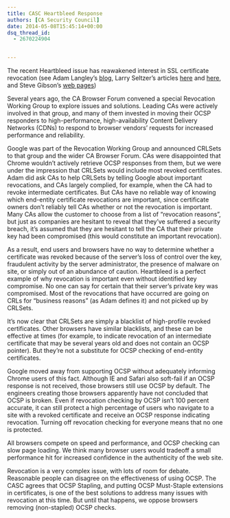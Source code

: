 ```yaml
---
title: CASC Heartbleed Response
authors: [CA Security Council]
date: 2014-05-08T15:45:14+00:00
dsq_thread_id:
  - 2670224904


---
```

The recent Heartbleed issue has reawakened interest in SSL certificate revocation (see Adam Langley&rsquo;s [blog][1], Larry Seltzer&rsquo;s articles [here][2] and [here][3], and Steve Gibson&rsquo;s [web pages][4])

Several years ago, the CA Browser Forum convened a special Revocation Working Group to explore issues and solutions. Leading CAs were actively involved in that group, and many of them invested in moving their OCSP responders to high-performance, high-availability Content Delivery Networks (CDNs) to respond to browser vendors&rsquo; requests for increased performance and reliability. 

Google was part of the Revocation Working Group and announced CRLSets to that group and the wider CA Browser Forum. CAs were disappointed that Chrome wouldn&rsquo;t actively retrieve OCSP responses from them, but we were under the impression that CRLSets would include most revoked certificates. Adam did ask CAs to help CRLSets by telling Google about important revocations, and CAs largely complied, for example, when the CA had to revoke intermediate certificates. But CAs have no reliable way of knowing which end-entity certificate revocations are important, since certificate owners don&rsquo;t reliably tell CAs whether or not the revocation is important. Many CAs allow the customer to choose from a list of &ldquo;revocation reasons&rdquo;, but just as companies are hesitant to reveal that they&rsquo;ve suffered a security breach, it&rsquo;s assumed that they are hesitant to tell the CA that their private key had been compromised (this would constitute an important revocation). 

As a result, end users and browsers have no way to determine whether a certificate was revoked because of the server&rsquo;s loss of control over the key, fraudulent activity by the server administrator, the presence of malware on site, or simply out of an abundance of caution. Heartbleed is a perfect example of why revocation is important even without identified key compromise. No one can say for certain that their server&rsquo;s private key was compromised. Most of the revocations that have occurred are going on CRLs for &ldquo;business reasons&rdquo; (as Adam defines it) and not picked up by CRLSets. 

It&rsquo;s now clear that CRLSets are simply a blacklist of high-profile revoked certificates. Other browsers have similar blacklists, and these can be effective at times (for example, to indicate revocation of an intermediate certificate that may be several years old and does not contain an OCSP pointer). But they&rsquo;re not a substitute for OCSP checking of end-entity certificates.

Google moved away from supporting OCSP without adequately informing Chrome users of this fact. Although IE and Safari also soft-fail if an OCSP response is not received, those browsers still use OCSP by default. The engineers creating those browsers apparently have not concluded that OCSP is broken. Even if revocation checking by OCSP isn&rsquo;t 100 percent accurate, it can still protect a high percentage of users who navigate to a site with a revoked certificate and receive an OCSP response indicating revocation. Turning off revocation checking for everyone means that no one is protected.

All browsers compete on speed and performance, and OCSP checking can slow page loading. We think many browser users would tradeoff a small performance hit for increased confidence in the authenticity of the web site.

Revocation is a very complex issue, with lots of room for debate. Reasonable people can disagree on the effectiveness of using OCSP. The CASC agrees that OCSP Stapling, and putting OCSP Must-Staple extensions in certificates, is one of the best solutions to address many issues with revocation at this time. But until that happens, we oppose browsers removing (non-stapled) OCSP checks.

 [1]: https://www.imperialviolet.org/
 [2]: http://www.zdnet.com/chrome-does-certificate-revocation-better-7000028589/
 [3]: http://www.zdnet.com/certificate-revocation-controversy-heats-up-7000028920/
 [4]: https://www.grc.com/revocation.htm